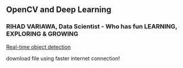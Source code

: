 ## OpenCV and Deep Learning

### RIHAD VARIAWA, Data Scientist - Who has fun LEARNING, EXPLORING & GROWING

[Real-time object detection](https://www.pyimagesearch.com/2017/09/18/real-time-object-detection-with-deep-learning-and-opencv/)

download file using faster internet connection!